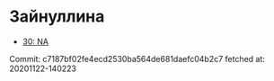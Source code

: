 # Зайнуллина
- [30: NA](30.md)

Commit: c7187bf02fe4ecd2530ba564de681daefc04b2c7
 fetched at: 20201122-140223
